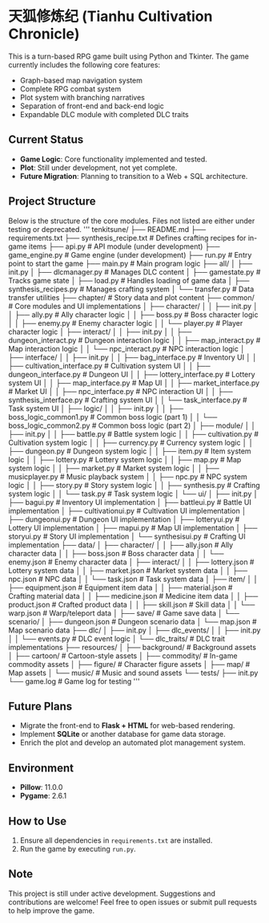 # 天狐修炼纪 (Tianhu Cultivation Chronicle)

This is a turn-based RPG game built using Python and Tkinter. The game currently includes the following core features:

- Graph-based map navigation system
- Complete RPG combat system
- Plot system with branching narratives
- Separation of front-end and back-end logic
- Expandable DLC module with completed DLC traits

## Current Status
- **Game Logic**: Core functionality implemented and tested.
- **Plot**: Still under development, not yet complete.
- **Future Migration**: Planning to transition to a Web + SQL architecture.

## Project Structure
Below is the structure of the core modules. Files not listed are either under testing or deprecated.
'''
tenkitsune/
├── README.md
├── requirements.txt
├── synthesis_recipe.txt            # Defines crafting recipes for in-game items
├── api.py                          # API module (under development)
├── game_engine.py                  # Game engine (under development)
├── run.py                          # Entry point to start the game
├── main.py                         # Main program logic
├── all/
│   ├── init.py
│   ├── dlcmanager.py               # Manages DLC content
│   ├── gamestate.py                # Tracks game state
│   ├── load.py                     # Handles loading of game data
│   ├── synthesis_recipes.py        # Manages crafting system
│   └── transfer.py                 # Data transfer utilities
├── chapter/                        # Story data and plot content
├── common/                         # Core modules and UI implementations
│   ├── character/
│   │   ├── init.py
│   │   ├── ally.py                 # Ally character logic
│   │   ├── boss.py                 # Boss character logic
│   │   ├── enemy.py                # Enemy character logic
│   │   └── player.py               # Player character logic
│   ├── interact/
│   │   ├── init.py
│   │   ├── dungeon_interact.py     # Dungeon interaction logic
│   │   ├── map_interact.py         # Map interaction logic
│   │   └── npc_interact.py         # NPC interaction logic
│   ├── interface/
│   │   ├── init.py
│   │   ├── bag_interface.py        # Inventory UI
│   │   ├── cultivation_interface.py # Cultivation system UI
│   │   ├── dungeon_interface.py    # Dungeon UI
│   │   ├── lottery_interface.py    # Lottery system UI
│   │   ├── map_interface.py        # Map UI
│   │   ├── market_interface.py     # Market UI
│   │   ├── npc_interface.py        # NPC interaction UI
│   │   ├── synthesis_interface.py  # Crafting system UI
│   │   └── task_interface.py       # Task system UI
│   ├── logic/
│   │   ├── init.py
│   │   ├── boss_logic_common1.py   # Common boss logic (part 1)
│   │   └── boss_logic_common2.py   # Common boss logic (part 2)
│   ├── module/
│   │   ├── init.py
│   │   ├── battle.py               # Battle system logic
│   │   ├── cultivation.py          # Cultivation system logic
│   │   ├── currency.py             # Currency system logic
│   │   ├── dungeon.py              # Dungeon system logic
│   │   ├── item.py                 # Item system logic
│   │   ├── lottery.py              # Lottery system logic
│   │   ├── map.py                  # Map system logic
│   │   ├── market.py               # Market system logic
│   │   ├── musicplayer.py          # Music playback system
│   │   ├── npc.py                  # NPC system logic
│   │   ├── story.py                # Story system logic
│   │   ├── synthesis.py            # Crafting system logic
│   │   └── task.py                 # Task system logic
│   └── ui/
│       ├── init.py
│       ├── bagui.py                # Inventory UI implementation
│       ├── battleui.py             # Battle UI implementation
│       ├── cultivationui.py        # Cultivation UI implementation
│       ├── dungeonui.py            # Dungeon UI implementation
│       ├── lotteryui.py            # Lottery UI implementation
│       ├── mapui.py                # Map UI implementation
│       ├── storyui.py              # Story UI implementation
│       └── synthesisui.py          # Crafting UI implementation
├── data/
│   ├── character/
│   │   ├── ally.json               # Ally character data
│   │   ├── boss.json               # Boss character data
│   │   └── enemy.json              # Enemy character data
│   ├── interact/
│   │   ├── lottery.json            # Lottery system data
│   │   ├── market.json             # Market system data
│   │   ├── npc.json                # NPC data
│   │   └── task.json               # Task system data
│   ├── item/
│   │   ├── equipment.json          # Equipment item data
│   │   ├── material.json           # Crafting material data
│   │   ├── medicine.json           # Medicine item data
│   │   ├── product.json            # Crafted product data
│   │   ├── skill.json              # Skill data
│   │   └── warp.json               # Warp/teleport data
│   ├── save/                       # Game save data
│   └── scenario/
│       ├── dungeon.json            # Dungeon scenario data
│       └── map.json                # Map scenario data
├── dlc/
│   ├── init.py
│   ├── dlc_events/
│   │   ├── init.py
│   │   └── events.py               # DLC event logic
│   └── dlc_traits/                 # DLC trait implementations
├── resources/
│   ├── background/                 # Background assets
│   ├── cartoon/                    # Cartoon-style assets
│   ├── commodity/                  # In-game commodity assets
│   ├── figure/                     # Character figure assets
│   ├── map/                        # Map assets
│   └── music/                      # Music and sound assets
└── tests/
    ├── init.py
    └── game.log                    # Game log for testing
'''

## Future Plans
- Migrate the front-end to **Flask + HTML** for web-based rendering.
- Implement **SQLite** or another database for game data storage.
- Enrich the plot and develop an automated plot management system.

## Environment
- **Pillow**: 11.0.0
- **Pygame**: 2.6.1

## How to Use
1. Ensure all dependencies in `requirements.txt` are installed.
2. Run the game by executing `run.py`.

## Note

This project is still under active development. Suggestions and contributions are welcome! Feel free to open issues or submit pull requests to help improve the game.
